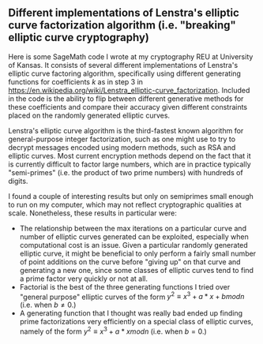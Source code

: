 ## Different implementations of Lenstra's elliptic curve factorization algorithm (i.e. "breaking" elliptic curve cryptography)

Here is some SageMath code I wrote at my cryptography REU at University of Kansas. It consists of several different implementations of Lenstra's elliptic curve factoring algorithm, specifically using different generating functions for coefficients _k_ as in step 3 in https://en.wikipedia.org/wiki/Lenstra_elliptic-curve_factorization. Included in the code is the ability to flip between different generative methods for these coefficients and compare their accuracy given different constraints placed on the randomly generated elliptic curves.

Lenstra's elliptic curve algorithm is the third-fastest known algorithm for general-purpose integer factorization, such as one might use to try to decrypt messages encoded using modern methods, such as RSA and elliptic curves. Most current encryption methods depend on the fact that it is currently difficult to factor large numbers, which are in practice typically "semi-primes" (i.e. the product of two prime numbers) with hundreds of digits. 

I found a couple of interesting results but only on semiprimes small enough to run on my computer, which may not reflect cryptographic qualities at scale. Nonetheless, these results in particular were:
- The relationship between the max iterations on a particular curve and number of elliptic curves generated can be exploited, especially when computational cost is an issue. Given a particular randomly generated elliptic curve, it might be beneficial to only perform a fairly small number of point additions on the curve before "giving up" on that curve and generating a new one, since some classes of elliptic curves tend to find a prime factor very quickly or not at all.
- Factorial is the best of the three generating functions I tried over "general purpose" elliptic curves of the form $y^2 ≡ x^3 + a*x + b mod n$ (i.e. when $b\neq 0$.)
- A generating function that I thought was really bad ended up finding prime factorizations very efficiently on a special class of elliptic curves, namely of the form $y^2 ≡ x^3 + a*x mod n$ (i.e. when $b=0$.)
